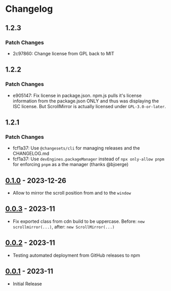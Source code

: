 # Changelog

## 1.2.3

### Patch Changes

- 2c97860: Change license from GPL back to MIT

## 1.2.2

### Patch Changes

- e905147: Fix license in package.json. npm.js pulls it's license information from the package.json ONLY and thus was displaying the ISC license. But ScrollMirror is actually licensed under `GPL-3.0-or-later`.

## 1.2.1

### Patch Changes

- fcf1a37: Use `@changesets/cli` for managing releases and the CHANGELOG.md
- fcf1a37: Use `devEngines.packageManager` instead of `npx only-allow pnpm` for enforcing `pnpm` as a the manager (thanks @bjoerge)

## [0.1.0] - 2023-12-26

- Allow to mirror the scroll position from and to the `window`

## [0.0.3] - 2023-11

- Fix exported class from cdn build to be uppercase. Before: `new scrollmirror(...)`, after: `new ScrollMirror(...)`

## [0.0.2] - 2023-11

- Testing automated deployment from GitHub releases to npm

## [0.0.1] - 2023-11

- Initial Release

[0.1.0]: https://github.com/swup/fragment-plugin/releases/tag/0.1.0
[0.0.3]: https://github.com/swup/fragment-plugin/releases/tag/0.0.3
[0.0.2]: https://github.com/swup/fragment-plugin/releases/tag/0.0.2
[0.0.1]: https://github.com/swup/fragment-plugin/releases/tag/0.0.1
